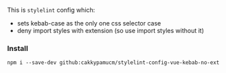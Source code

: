 This is `stylelint` config which:

-   sets kebab-case as the only one css selector case
-   deny import styles with extension (so use import styles without it)

### Install

```shell
npm i --save-dev github:cakkypamucm/stylelint-config-vue-kebab-no-ext
```
